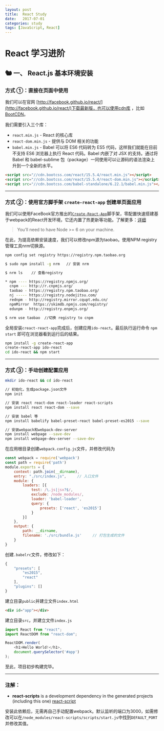 ```yaml
---
layout: post
title:  React Study
date:   2017-07-01
categories: study
tags: [JavaScript, React]
---
```



# React 学习进阶

## 🐿 一、 React.js 基本环境安装

### 方式 ①：直接在页面中使用

我们可以在官网 [http://facebook.github.io/react/](http://facebook.github.io/react/)下载最新版，也可以使用cdn库
，比如[BootCDN](http://www.bootcdn.cn/react/)。

我们需要引入三个库：

+ `react.min.js` - React 的核心库
+ `react-dom.min.js` - 提供与 DOM 相关的功能
+ `babel.min.js` - Babel 可以将 ES6 代码转为 ES5 代码，这样我们就能在目前不支持 ES6 浏览器上执行 React 代码。Babel 内嵌了对 JSX 的支持。通过将 Babel 和 babel-sublime 包（package）一同使用可以让源码的语法渲染上升到一个全新的水平。


``` html 
<script src="//cdn.bootcss.com/react/15.5.4/react.min.js"></script>
<script src="//cdn.bootcss.com/react/15.5.4/react-dom.min.js"></script>
<script src="//cdn.bootcss.com/babel-standalone/6.22.1/babel.min.js"></script>
```

---

### 方式 ②：使用官方脚手架 `create-react-app` 创建单页面应用

我们可以使用FaceBook官方推出的[`Create-React-App`](https://github.com/facebookincubator/create-react-app)脚手架，零配置快速搭建基于webpack的React开发环境，它还内置了热更新等功能。了解更多：[详细](https://github.com/facebookincubator/create-react-app/blob/master/README.md#why-use-this)

> You’ll need to have Node >= 6 on your machine.

在此，为提高依赖安装速度，我们可以修改npm源为taobao。使用NPM registry 管理工具nrm切换源。

``` bash
npm config set registry https://registry.npm.taobao.org
```

``` bash
$ sudo npm install -g nrm   // 安装 nrm

$ nrm ls    // 查看registry

* npm ---- https://registry.npmjs.org/
  cnpm --- http://r.cnpmjs.org/
  taobao - https://registry.npm.taobao.org/
  nj ----- https://registry.nodejitsu.com/
  rednpm - http://registry.mirror.cqupt.edu.cn/
  npmMirror  https://skimdb.npmjs.com/registry/
  edunpm - http://registry.enpmjs.org/

$ nrm use taobao  //切换 registry to cnpm
```

全局安装`creact-react-app`完成后，创建应用`ido-react`。最后执行运行命令 `npm start` 即可在浏览器看到运行后的结果。

``` bash
npm install -g create-react-app
create-react-app ido-react
cd ido-react && npm start
```
---

### 方式 ③：手动创建配置应用

``` bash
mkdir ido-react && cd ido-react

// 初始化，生成package.json文件
npm init 

// 安装 react react-dom react-loader react-scripts
npm install react react-dom --save 

// 安装 babel 等
npm install babelify babel-preset-react babel-preset-es2015 --save

// 安装webpack和webpack-dev-server
npm install webpage --save-dev
npm install webpage-dev-server --save-dev
```

在应用根目录创建`webpack.config.js`文件，并修改代码为

``` javascript
const webpack = require('webpack')
const path = require('path')
module.exports = {
    context: path.join(__dirname),
    entry: "./src/index.js",     // 入口文件
    module: {
        loaders: [{
            test: /\.js|jsx?$/,
            exclude: /node_modules/,
            loader: 'babel-loader',
            query: {
                presets: ['react', 'es2015']
            }
        }]
    },
    output: {
        path: __dirname,
        filename: './src/bundle.js'     // 打包生成的文件
    }
}
```

创建`.babelrc`文件，修改如下：

``` javascript
{
    "presets": [
        "es2015",
        "react"
    ],
    "plugins": []
}
```

建立目录`public`并建立文件`index.html`

``` html
<div id="app"></div>
```

建立目录`src`，并建立文件`index.js`
 
``` javascript
import React from "react";
import ReactDOM from "react-dom";

ReactDOM.render(
    <h1>Hello World!</h1>,
    document.querySelector('#app')
);
```

至此，项目初步构建完毕。

---

### 注解：

+ __react-scripts__ is a development dependency in the generated projects (including this one)
[react-script](https://github.com/facebookincubator/create-react-app/blob/master/packages/react-scripts/template/README.md)

安装此依赖后，无需再自己手动配置webpack。默认监听的端口为3000，如需修改可以在`/node_modules/react-scripts/scripts/start.js`中找到`DEFAULT_PORT`并修改其值。
